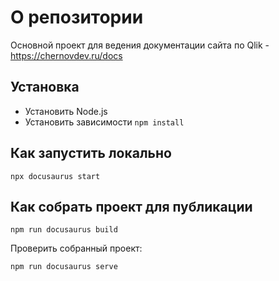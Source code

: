 # О репозитории

Основной проект для ведения документации сайта по Qlik - https://chernovdev.ru/docs


## Установка

- Установить Node.js
- Установить зависимости `npm install`

## Как запустить локально
```
npx docusaurus start
```

## Как собрать проект для публикации

```
npm run docusaurus build
```
Проверить собранный проект:
```
npm run docusaurus serve
```
